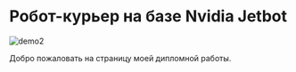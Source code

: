 # Робот-курьер на базе Nvidia Jetbot #
![demo2](https://user-images.githubusercontent.com/75195148/188173051-c75fb4db-4126-403a-8b3f-602ac6475926.gif)

Добро пожаловать на страницу моей дипломной работы. 
